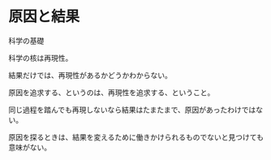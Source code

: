# 原因と結果

科学の基礎

科学の核は再現性。

結果だけでは、再現性があるかどうかわからない。

原因を追求する、というのは、再現性を追求する、ということ。

同じ過程を踏んでも再現しないなら結果はたまたまで、原因があったわけではない。

原因を探るときは、結果を変えるために働きかけられるものでないと見つけても意味がない。

